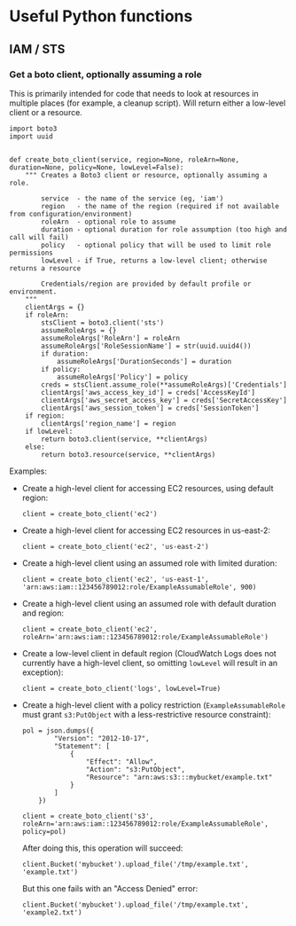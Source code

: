 # Useful Python functions

## IAM / STS

### Get a boto client, optionally assuming a role

This is primarily intended for code that needs to look at resources in multiple places
(for example, a cleanup script). Will return either a low-level client or a resource.

```
import boto3
import uuid


def create_boto_client(service, region=None, roleArn=None, duration=None, policy=None, lowLevel=False):
    """ Creates a Boto3 client or resource, optionally assuming a role.
    
        service  - the name of the service (eg, 'iam')
        region   - the name of the region (required if not available from configuration/environment)
        roleArn  - optional role to assume
        duration - optional duration for role assumption (too high and call will fail)
        policy   - optional policy that will be used to limit role permissions
        lowLevel - if True, returns a low-level client; otherwise returns a resource

        Credentials/region are provided by default profile or environment.
    """
    clientArgs = {}
    if roleArn:
        stsClient = boto3.client('sts')
        assumeRoleArgs = {}
        assumeRoleArgs['RoleArn'] = roleArn
        assumeRoleArgs['RoleSessionName'] = str(uuid.uuid4())
        if duration:
            assumeRoleArgs['DurationSeconds'] = duration
        if policy:
            assumeRoleArgs['Policy'] = policy
        creds = stsClient.assume_role(**assumeRoleArgs)['Credentials']
        clientArgs['aws_access_key_id'] = creds['AccessKeyId']
        clientArgs['aws_secret_access_key'] = creds['SecretAccessKey']
        clientArgs['aws_session_token'] = creds['SessionToken']
    if region:
        clientArgs['region_name'] = region
    if lowLevel:
        return boto3.client(service, **clientArgs)
    else:
        return boto3.resource(service, **clientArgs)
```

Examples:

* Create a high-level client for accessing EC2 resources, using default region:

  ```
  client = create_boto_client('ec2')
  ```

* Create a high-level client for accessing EC2 resources in us-east-2:

  ```
  client = create_boto_client('ec2', 'us-east-2')
  ```

* Create a high-level client using an assumed role with limited duration:

  ```
  client = create_boto_client('ec2', 'us-east-1', 'arn:aws:iam::123456789012:role/ExampleAssumableRole', 900)
  ```

* Create a high-level client using an assumed role with default duration and region:

  ```
  client = create_boto_client('ec2', roleArn='arn:aws:iam::123456789012:role/ExampleAssumableRole')
  ```

* Create a low-level client in default region (CloudWatch Logs does not currently have a high-level
  client, so omitting `lowLevel` will result in an exception):

  ```
  client = create_boto_client('logs', lowLevel=True)
  ```

* Create a high-level client with a policy restriction (`ExampleAssumableRole` must grant `s3:PutObject` with a 
  less-restrictive resource constraint):

  ```
  pol = json.dumps({
          "Version": "2012-10-17",
          "Statement": [
              {
                  "Effect": "Allow",
                  "Action": "s3:PutObject",
                  "Resource": "arn:aws:s3:::mybucket/example.txt"
              }
          ]
      })

  client = create_boto_client('s3', roleArn='arn:aws:iam::123456789012:role/ExampleAssumableRole', policy=pol)
  ```

  After doing this, this operation will succeed:

  ```
  client.Bucket('mybucket').upload_file('/tmp/example.txt', 'example.txt')
  ```

  But this one fails with an "Access Denied" error:

  ```
  client.Bucket('mybucket').upload_file('/tmp/example.txt', 'example2.txt')
  ```
